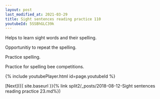 ```yaml
---
layout: post
last_modified_at: 2021-03-29
title: Sight sentences reading practice 110
youtubeId: 5SSBhGLC39k
---
```

 
 
Helps to learn sight words and their spelling.

Opportunitiy to repeat the spelling. 

Practice spelling. 
 
Practice for spelling bee competitions. 
 
{% include youtubePlayer.html id=page.youtubeId %}
 
 

[Next]({{ site.baseurl }}{% link  split2/_posts/2018-08-12-Sight sentences reading practice 23.md%})
 
